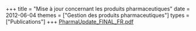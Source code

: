 +++
title = "Mise à jour concernant les produits pharmaceutiques"
date = 2012-06-04
themes = ["Gestion des produits pharmaceutiques"]
types = ["Publications"]
+++
[PharmaUpdate\_FINAL\_FR.pdf](/files/PharmaUpdate_FINAL_FR.pdf)
